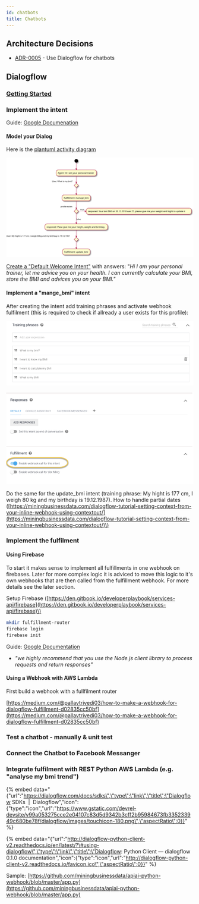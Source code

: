 ```yaml
---
id: chatbots
title: Chatbots
---
```

## Architecture Decisions

* [ADR-0005](https://github.com/denseidel/developer-playbook/blob/master/docs/adr/0005-use-dialogflow-for-chatbots.md) - Use Dialogflow for chatbots

## Dialogflow

### [Getting Started](https://dialogflow.com/docs/getting-started/basics)

### Implement the intent

Guide: [Google Documenation](https://dialogflow.com/docs/getting-started/building-your-first-agent)

#### Model your Dialog

Here is the [plantuml activity diagram](http://plantuml.com/activity-diagram-beta)

![&quot;Manage BMI&quot; Dialog](/img/manage-bmi-dialog.svg)

[Create a "Default Welcome Intent"](https://dialogflow.com/docs/getting-started/basic-fulfillment-conversation#editing_the_welcome_intent) with answers: "_Hi I am your personal trainer, let me advice you on your health. I can currently calculate your BMI, store the BMI and advices you on your BMI."_

#### Implement a "mange\_bmi" intent 

After creating the intent add training phrases and activate webhook fulfilment \(this is required to check if allready a user exists for this profile\):

![](/img/manage_bmi_training_phrases.png)

![](/img/manage_bmi_activate_webhook_fulfillment.png)

Do the same for the update\_bmi intent \(training phrase: My hight is 177 cm, I weigh 80 kg and my birthday is 19.12.1987\). How to handle partial dates \([https://miningbusinessdata.com/dialogflow-tutorial-setting-context-from-your-inline-webhook-using-contextout/](https://miningbusinessdata.com/dialogflow-tutorial-setting-context-from-your-inline-webhook-using-contextout/)\)

### Implement the fulfilment 

#### Using Firebase

To start it makes sense to implement all fulfillments in one webhook on firebases. Later for more complex logic it is adviced to move this logic to it's own webhooks that are then called from the fulfillment webhook. For more details see the later section. 

Setup Firebase \([https://den.gitbook.io/developerplaybook/services-api/firebase](https://den.gitbook.io/developerplaybook/services-api/firebase)\)

```bash
mkdir fulfillment-router
firebase login
firebase init
```

Guide: [Google Documentation](https://developers.google.com/actions/dialogflow/fulfillment)

* _"we highly recommend that you use the Node.js client library to process requests and return responses"_

#### Using a Webhook with AWS Lambda

First build a webhook with a fullfilment router

[https://medium.com/@pallavtrivedi03/how-to-make-a-webhook-for-dialogflow-fulfillment-d02835cc50bf](https://medium.com/@pallavtrivedi03/how-to-make-a-webhook-for-dialogflow-fulfillment-d02835cc50bf)

### Test a chatbot - manually & unit test



### Connect the Chatbot to Facebook Messanger



### Integrate fulfilment with REST Python AWS Lambda \(e.g. "analyse my bmi trend"\) 



{% embed data="{\"url\":\"https://dialogflow.com/docs/sdks\",\"type\":\"link\",\"title\":\"Dialogflow SDKs  \|  Dialogflow\",\"icon\":{\"type\":\"icon\",\"url\":\"https://www.gstatic.com/devrel-devsite/v99a053275cce2e04107c83d5d9342b3cff2b95984673fb335233949c680be78f/dialogflow/images/touchicon-180.png\",\"aspectRatio\":0}}" %}

{% embed data="{\"url\":\"http://dialogflow-python-client-v2.readthedocs.io/en/latest/?\#using-dialogflow\",\"type\":\"link\",\"title\":\"Dialogflow: Python Client — dialogflow 0.1.0 documentation\",\"icon\":{\"type\":\"icon\",\"url\":\"http://dialogflow-python-client-v2.readthedocs.io/favicon.ico\",\"aspectRatio\":0}}" %}

Sample: [https://github.com/miningbusinessdata/apiai-python-webhook/blob/master/app.py](https://github.com/miningbusinessdata/apiai-python-webhook/blob/master/app.py)
